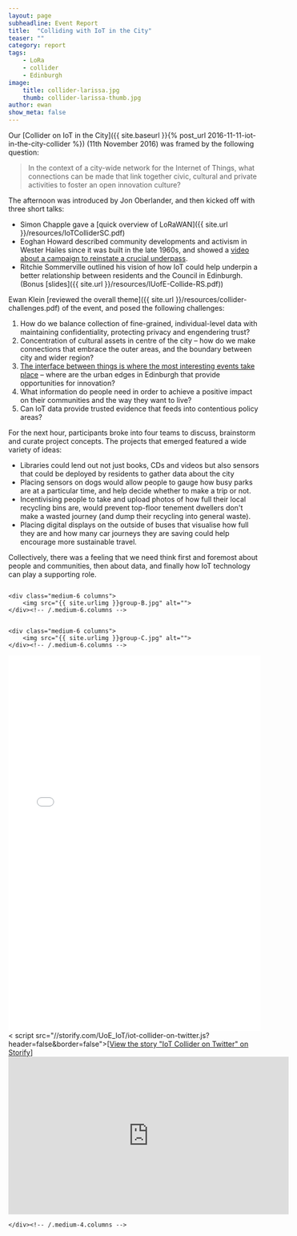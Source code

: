 ```yaml
---
layout: page
subheadline: Event Report
title:  "Colliding with IoT in the City"
teaser: ""
category: report
tags:
    - LoRa
    - collider
    - Edinburgh
image:
    title: collider-larissa.jpg
    thumb: collider-larissa-thumb.jpg
author: ewan
show_meta: false
---
```

Our [Collider on IoT in the City]({{ site.baseurl }}{% post_url 2016-11-11-iot-in-the-city-collider %}) (11th November 2016) was framed by the following question:

> In the context of a city-wide network for the Internet of Things, what connections can be made that link together civic, cultural and private activities to foster an open innovation culture?

The afternoon was introduced by Jon Oberlander, and then kicked off with three short talks:

* Simon Chapple gave a [quick overview of LoRaWAN]({{ site.url }}/resources/IoTColliderSC.pdf)
* Eoghan Howard described community developments and activism in Wester Hailes since it was built in the late 1960s, and showed a [video about a campaign to reinstate a crucial underpass](#wh-video).
* Ritchie Sommerville outlined his vision of how IoT could help underpin a better relationship between residents and the Council in Edinburgh. (Bonus [slides]({{ site.url }}/resources/IUofE-Collide-RS.pdf))

Ewan Klein [reviewed the overall theme]({{ site.url }}/resources/collider-challenges.pdf) of the event, and posed the following challenges:


<div class="panel">
 <ol>
  <li>How do we balance collection of fine-grained, individual-level data with maintaining confidentiality, protecting privacy and engendering trust?</li>
  <li>Concentration of cultural assets in centre of the city – how do we make connections that embrace the outer areas, and the boundary between city and wider region?</li>
  <li><a href="https://permacultureprinciples.com/principles/_11/">The interface between things is where the most interesting events take place</a> – where are the urban edges in Edinburgh that provide opportunities for innovation?</li>
  <li>What information do people need in order to achieve a positive impact on their communities and the way they want to live?</li>
  <li>Can IoT data provide trusted evidence that feeds into contentious policy areas?</li>
 </ol>
 </div>

For the next hour, participants broke into four teams to discuss, brainstorm and curate project concepts. The projects that emerged featured a wide variety of ideas:

* Libraries could lend out not just books, CDs and videos but also sensors that could be deployed by residents to gather data about the city
* Placing sensors on dogs would allow people to gauge how busy parks are at a particular time, and help decide whether to make a trip or not.
* Incentivising people to take and upload photos of how full their local recycling bins are, would prevent  top-floor tenement dwellers don't make a wasted journey (and dump their recycling into general waste).
* Placing digital displays on the outside of buses that visualise how full they are and how many car journeys they are saving could help encourage more sustainable travel.

Collectively, there was a feeling that we need think first and foremost about people and communities, then about data, and finally how IoT technology can play a supporting role.

<div class="row t30">
    <div class="medium-6 columns">
        <img src="{{ site.urlimg }}group-A.jpg" alt="">       
    </div><!-- /.medium-6.columns -->

    <div class="medium-6 columns">
        <img src="{{ site.urlimg }}group-B.jpg" alt="">
    </div><!-- /.medium-6.columns -->
 </div>
 <div class="row t30">
    <div class="medium-6 columns">
        <img src="{{ site.urlimg }}group-D.jpg" alt="">       
    </div><!-- /.medium-6.columns -->

    <div class="medium-6 columns">
        <img src="{{ site.urlimg }}group-C.jpg" alt="">
    </div><!-- /.medium-6.columns -->
  
 </div>


<div class="flex-video">
<iframe src="//storify.com/UoE_IoT/iot-collider-on-twitter/embed?header=false&border=false" width="100%" height="750" frameborder="no" allowtransparency="true">	
</iframe><
script src="//storify.com/UoE_IoT/iot-collider-on-twitter.js?header=false&border=false"></script><noscript>[<a href="//storify.com/UoE_IoT/iot-collider-on-twitter" target="_blank">View the story "IoT Collider on Twitter" on Storify</a>]</noscript>
</div>

<div class="flex-video">
<a name="wh-video"></a>
  <iframe width="560" height="315" src="https://www.youtube.com/embed/wqLOQp88VzU" frameborder="0" allowfullscreen></iframe>
</div>

<div class="medium-4 columns medium-pull-8">
		
	</div><!-- /.medium-4.columns -->

